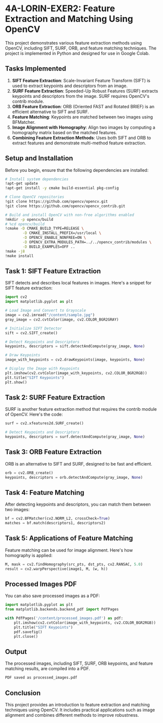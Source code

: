 
# 4A-LORIN-EXER2: Feature Extraction and Matching Using OpenCV

This project demonstrates various feature extraction methods using OpenCV, including SIFT, SURF, ORB, and feature matching techniques. The project is implemented in Python and designed for use in Google Colab.

## Tasks Implemented

1. **SIFT Feature Extraction**: Scale-Invariant Feature Transform (SIFT) is used to extract keypoints and descriptors from an image.
2. **SURF Feature Extraction**: Speeded-Up Robust Features (SURF) extracts keypoints and descriptors from the image. SURF requires OpenCV's contrib module.
3. **ORB Feature Extraction**: ORB (Oriented FAST and Rotated BRIEF) is an efficient alternative to SIFT and SURF.
4. **Feature Matching**: Keypoints are matched between two images using BFMatcher.
5. **Image Alignment with Homography**: Align two images by computing a homography matrix based on the matched features.
6. **Combining Feature Extraction Methods**: Uses both SIFT and ORB to extract features and demonstrate multi-method feature extraction.

## Setup and Installation

Before you begin, ensure that the following dependencies are installed:

```bash
# Install system dependencies
!apt-get update
!apt-get install -y cmake build-essential pkg-config

# Clone OpenCV repositories
!git clone https://github.com/opencv/opencv.git
!git clone https://github.com/opencv/opencv_contrib.git

# Build and install OpenCV with non-free algorithms enabled
!mkdir -p opencv/build
# %cd opencv/build
!cmake -D CMAKE_BUILD_TYPE=RELEASE \
        -D CMAKE_INSTALL_PREFIX=/usr/local \
        -D OPENCV_ENABLE_NONFREE=ON \
        -D OPENCV_EXTRA_MODULES_PATH=../../opencv_contrib/modules \
        -D BUILD_EXAMPLES=OFF ..
!make -j8
!make install
```

## Task 1: SIFT Feature Extraction

SIFT detects and describes local features in images. Here's a snippet for SIFT feature extraction:

```python
import cv2
import matplotlib.pyplot as plt

# Load Image and Convert to Grayscale
image = cv2.imread("/content/sample.jpg")
gray_image = cv2.cvtColor(image, cv2.COLOR_BGR2GRAY)

# Initialize SIFT Detector
sift = cv2.SIFT_create()

# Detect Keypoints and Descriptors
keypoints, descriptors = sift.detectAndCompute(gray_image, None)

# Draw Keypoints
image_with_keypoints = cv2.drawKeypoints(image, keypoints, None)

# Display the Image with Keypoints
plt.imshow(cv2.cvtColor(image_with_keypoints, cv2.COLOR_BGR2RGB))
plt.title("SIFT Keypoints")
plt.show()
```

## Task 2: SURF Feature Extraction

SURF is another feature extraction method that requires the contrib module of OpenCV. Here's the code:

```python
surf = cv2.xfeatures2d.SURF_create()

# Detect Keypoints and Descriptors
keypoints, descriptors = surf.detectAndCompute(gray_image, None)
```

## Task 3: ORB Feature Extraction

ORB is an alternative to SIFT and SURF, designed to be fast and efficient.

```python
orb = cv2.ORB_create()
keypoints, descriptors = orb.detectAndCompute(gray_image, None)
```

## Task 4: Feature Matching

After detecting keypoints and descriptors, you can match them between two images:

```python
bf = cv2.BFMatcher(cv2.NORM_L2, crossCheck=True)
matches = bf.match(descriptors1, descriptors2)
```

## Task 5: Applications of Feature Matching

Feature matching can be used for image alignment. Here's how homography is applied:

```python
M, mask = cv2.findHomography(src_pts, dst_pts, cv2.RANSAC, 5.0)
result = cv2.warpPerspective(image1, M, (w, h))
```

## Processed Images PDF

You can also save processed images as a PDF:

```python
import matplotlib.pyplot as plt
from matplotlib.backends.backend_pdf import PdfPages

with PdfPages('/content/processed_images.pdf') as pdf:
    plt.imshow(cv2.cvtColor(image_with_keypoints, cv2.COLOR_BGR2RGB))
    plt.title("SIFT Keypoints")
    pdf.savefig()
    plt.close()
```

## Output

The processed images, including SIFT, SURF, ORB keypoints, and feature matching results, are compiled into a PDF.

```bash
PDF saved as processed_images.pdf
```

## Conclusion

This project provides an introduction to feature extraction and matching techniques using OpenCV. It includes practical applications such as image alignment and combines different methods to improve robustness.

